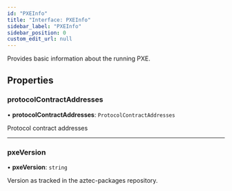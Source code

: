 ```yaml
---
id: "PXEInfo"
title: "Interface: PXEInfo"
sidebar_label: "PXEInfo"
sidebar_position: 0
custom_edit_url: null
---
```


Provides basic information about the running PXE.

## Properties

### protocolContractAddresses

• **protocolContractAddresses**: `ProtocolContractAddresses`

Protocol contract addresses

___

### pxeVersion

• **pxeVersion**: `string`

Version as tracked in the aztec-packages repository.
